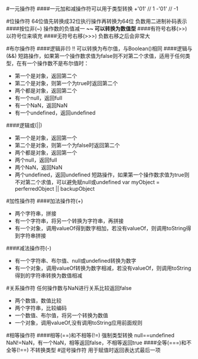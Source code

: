 #一元操作符
####一元加和减操作符可以用于类型转换
+'01' // 1
-'01' // -1

#位操作符
64位值先转换成32位执行操作再转换为64位
负数用二进制补码表示
####按位非(~)
操作数的负值减一
**~~ 可以转换为数值型**
####有符号右移(>>)
以符号位来填充
####无符号右移(>>>)
负数右移之后会非常大

#布尔操作符
####逻辑非(!)
!! 可以转换为布尔值，与Boolean()相同
####逻辑与(&&)
短路操作，如果第一个操作数求值为false则不对第二个求值，适用于任何类型，在有一个操作数不是布尔值时：
*    第一个是对象，返回第二个
*    第二个是对象，则第一个为true时返回第二个
*    两个都是对象，返回第二个
*    有一个null，返回full
*    有一个NaN，返回NaN
*    有一个undefined，返回undefined

####逻辑或(||)
*    第一个是对象，返回第一个
*    第二个是对象，则第一个为false时返回第二个
*    两个都是对象，返回第一个
*    两个null，返回full
*    两个NaN，返回NaN
*    两个undefined，返回undefined
短路操作，如果第一个操作数求值为true则不对第二个求值，可以避免赋null或undefined
var myObject = perferredObject || backupObject

#加性操作符
####加法操作符(+)
*    两个字符串，拼接
*    有一个字符串，将另一个转换为字符串，再拼接
*    有一个对象，调用valueOf得到数字相加，若没有valueOf，则调用toString得到字符串拼接

####减法操作符(-)
*    有一个字符串、布尔值、null或undefined转换为数字
*    有一个对象，调用valueOf转换为数字相减，若没有valueOf，则调用toString得到的字符串转换为数值相减

#关系操作符
任何操作数与NaN进行关系比较返回false
*    两个数值，数值比较
*    两个字符串，比较编码
*    一个数值、布尔值，将另一个转换为数值
*    一个对象，调用valueOf,没有调用toString应用前面规则

#相等操作符
####相等(==)和不相等(!=)
强制类型转换
null==undefined
NaN!=NaN，有一个NaN，相等返回false，不相等返回true
####全等(===)和不全等(!==)
不转换类型
#逗号操作符
用于赋值时返回表达式最后一项
